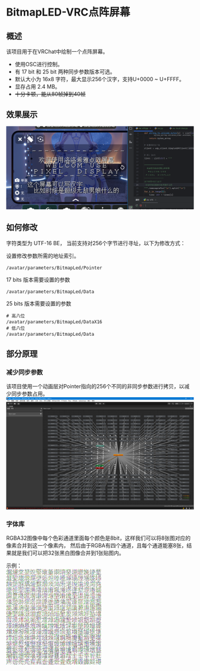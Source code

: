 # BitmapLED-VRC点阵屏幕

## 概述
该项目用于在VRChat中绘制一个点阵屏幕。  
- 使用OSC进行控制。  
- 有 17 bit 和 25 bit 两种同步参数版本可选。  
- 默认大小为 16x8 字符，最大显示256个汉字，支持U+0000 ~ U+FFFF。  
- 显存占用 2.4 MB。  
- <del>十分卡顿，能从80帧掉到40帧</del>

## 效果展示
![img](./img/3d14ffe4d66bd87a9f73031ffd1d4e99.png)

## 如何修改
字符类型为 UTF-16 BE， 当前支持对256个字节进行寻址，以下为修改方式：  

设置修改参数所需的地址索引。
```plaintext
/avatar/parameters/BitmapLed/Pointer
```

17 bits 版本需要设置的参数
```plaintext
/avatar/parameters/BitmapLed/Data
```

25 bits 版本需要设置的参数

```plaintext
# 高八位
/avatar/parameters/BitmapLed/DataX16
# 低八位
/avatar/parameters/BitmapLed/Data
```

## 部分原理

### 减少同步参数
该项目使用一个动画层对Pointer指向的256个不同的非同步参数进行拷贝，以减少同步参数占用。
![9e79b60e3af7da642ef7c7acf9700d25.png](img/9e79b60e3af7da642ef7c7acf9700d25.png)

### 字体库

RGBA32图像中每个色彩通道里面每个颜色是8bit，这样我们可以将8张图对应的像素合并到这一个像素内，
然后由于RGBA有四个通道，且每个通道能塞8张，结果就是我们可以把32张黑白图像合并到1张贴图内。  

示例：  
![unifont-2.png](Assets/Lolosia/Util/BitmapLed/Texture/unifont-2.png)